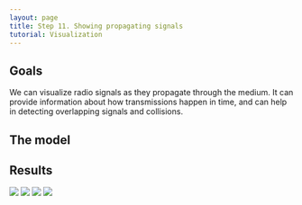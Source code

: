 ```yaml
---
layout: page
title: Step 11. Showing propagating signals
tutorial: Visualization
---
```


## Goals

We can visualize radio signals as they propagate through the medium.
It can provide information about how transmissions happen in time, and can help in detecting overlapping signals and collisions.

<!--
Sokszor fontos, hogy lássuk a vezeték nélküli jeleket, mert így monitorozhatjuk 
a hálózat forgalmát. Ebben a lépésben a jelek terjedését vizualizáljuk.
-->

## The model
<!--
The communication works, we can see who is the sender and the receiver, but we don't see the signal.
In this step we want to display the signal propagation.

in the previous step we configured the communication already, so now we only have to show that.
To this we need to turn on the mediumVisualizer's displaySignals parameter,
and set a propagation interval. It's possible to set the signal shape.
We have three options: ring, sphere and both.
If we set the shape ring the signals propagate on the ground in 2 dimension.
The Module view mode can display signals only this way.
The sphere is a 3D displaying mode, the signals propagate as a sphere under and over the ground.
If we set both, we can see a ring on the ground, and a sphere in the air. This is the default option.

@dontinclude omnetpp.ini
@skipline [Config Visualization09]
@until ####
-->
## Results

<img src="step9_result1.gif">
<img src="step9_result2.gif">
<img src="step9_result3.gif">
<img src="step9_result4.gif">
<!--
When we start the simulation in Module view mode, we can see how the signals propagate. We can see each signal has a beginning and an end.
Next to the ring, there is a label, that shows the message type.

There's an animation of a VoIP message, that goes from the pedestrian0 to the pedestrian1 through the accessPoint0:

And there's a similar message in 3D view mode, with both option:

Ring signal propagation:

Sphere signal propagation:

-->
Sources: @ref omnetpp.ini, @ref VisualizationNetworks.ned

